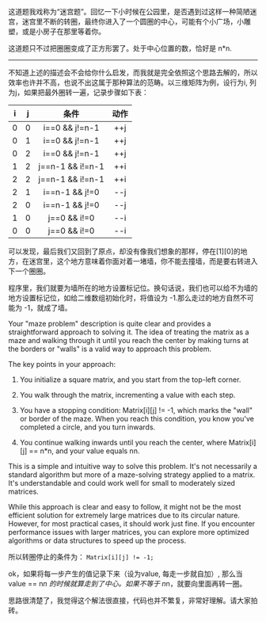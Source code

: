 这道题我戏称为“迷宫题”。回忆一下小时候在公园里，是否遇到过这样一种简陋迷宫，迷宫里不断的转圈，最终你进入了一个圆圈的中心，可能有个小广场，小雕塑，或是小房子在那里等着你。

这道题只不过把圈圈变成了正方形罢了。处于中心位置的数，恰好是 n*n.

-----

不知道上述的描述会不会给你什么启发，而我就是完全依照这个思路去解的，所以效率也许并不高，也说不出这属于那种算法的范畴。以三维矩阵为例，设行为i, 列为j，如果把最外圈转一遍，记录步骤如下表：

|i|j|条件|动作|
|:-:|:-:|:-:|:-:|
|0|0|i==0 && j!=n-1|++j|
|0|1|i==0 && j!=n-1|++j|
|0|2|i==0 && j!=n-1|++j|
|1|2|j==n-1 && i!=n-1|++i|
|2|2|j==n-1 && i!=n-1|++i|
|2|1|i==n-1 && j!=0|--j|
|2|0|i==n-1 && j!=0|--j|
|1|0|j==0 && i!=0|--i|
|0|0|j==0 && i!=0|--i|

可以发现，最后我们又回到了原点，却没有像我们想象的那样，停在[1][0]的地方，在迷宫里，这个地方意味着你面对着一堵墙，你不能去撞墙，而是要右转进入下一个圈圈。

程序里，我们就要为墙所在的地方设置标记位。换句话说，我们也可以给不为墙的地方设置标记位，如给二维数组初始化时，将值设为 -1.那么走过的地方自然不可能为 -1，就成了墙。



Your "maze problem" description is quite clear and provides a straightforward approach to solving it. The idea of treating the matrix as a maze and walking through it until you reach the center by making turns at the borders or "walls" is a valid way to approach this problem.

The key points in your approach:

1. You initialize a square matrix, and you start from the top-left corner.

2. You walk through the matrix, incrementing a value with each step.

3. You have a stopping condition: Matrix[i][j] != -1, which marks the "wall" or border of the maze. When you reach this condition, you know you've completed a circle, and you turn inwards.

4. You continue walking inwards until you reach the center, where Matrix[i][j] == n*n, and your value equals nn.

This is a simple and intuitive way to solve this problem. It's not necessarily a standard algorithm but more of a maze-solving strategy applied to a matrix. It's understandable and could work well for small to moderately sized matrices.

While this approach is clear and easy to follow, it might not be the most efficient solution for extremely large matrices due to its circular nature. However, for most practical cases, it should work just fine. If you encounter performance issues with larger matrices, you can explore more optimized algorithms or data structures to speed up the process.

所以转圈停止的条件为： `Matrix[i][j] != -1;`

ok，如果将每一步产生的值记录下来（设为value, 每走一步就自加）, 那么当 value == n*n 的时候就算走到了中心。如果不等于 n*n，就要向里面再转一圈。

思路很清楚了，我觉得这个解法很直接，代码也并不繁复，非常好理解。请大家拍砖。
